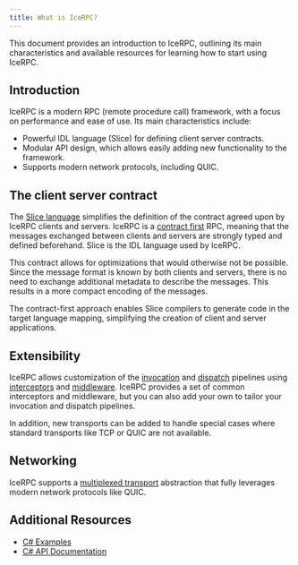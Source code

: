 ```yaml
---
title: What is IceRPC?
---
```


This document provides an introduction to IceRPC, outlining its main characteristics and available resources for
learning how to start using IceRPC.

## Introduction

IceRPC is a modern RPC (remote procedure call) framework, with a focus on performance and ease of use. Its main
characteristics include:

- Powerful IDL language (Slice) for defining client server contracts.
- Modular API design, which allows easily adding new functionality to the framework.
- Supports modern network protocols, including QUIC.

## The client server contract

The [Slice language][slice-language] simplifies the definition of the contract agreed upon by IceRPC clients and
servers. IceRPC is a [contract first][contract-first] RPC, meaning that the messages exchanged between clients and
servers are strongly typed and defined beforehand. Slice is the IDL language used by IceRPC.

This contract allows for optimizations that would otherwise not be possible. Since the message format is known by both
clients and servers, there is no need to exchange additional metadata to describe the messages. This results in a more
compact encoding of the messages.

The contract-first approach enables Slice compilers to generate code in the target language mapping, simplifying
the creation of client and server applications.

## Extensibility

IceRPC allows customization of the [invocation][invocation-pipeline] and [dispatch][dispatch-pipeline] pipelines using
[interceptors][interceptor] and [middleware][middleware]. IceRPC provides a set of common interceptors and middleware,
but you can also add your own to tailor your invocation and dispatch pipelines.

In addition, new transports can be added to handle special cases where standard transports like TCP or QUIC are not
available.

## Networking

IceRPC supports a [multiplexed transport][multiplexed-transports] abstraction that fully leverages modern network
protocols like QUIC.

## Additional Resources

- [C# Examples](https://github.com:icerpc/icerpc-csharp/examples)
- [C# API Documentation](https://api.testing.zeroc.com/csharp)

[slice-language]: ../slice
[contract-first]: ../slice/basics/contract-first
[invocation-pipeline]: ../icerpc-core/invocation/invocation-pipeline
[interceptor]: ../icerpc-core/invocation/interceptor
[dispatch-pipeline]: ../icerpc-core/dispatch/dispatch-pipeline
[middleware]: ../icerpc-core/dispatch/middleware
[multiplexed-transports]: ../icerpc-core/protocols-and-transports/icerpc-multiplexed-transports
